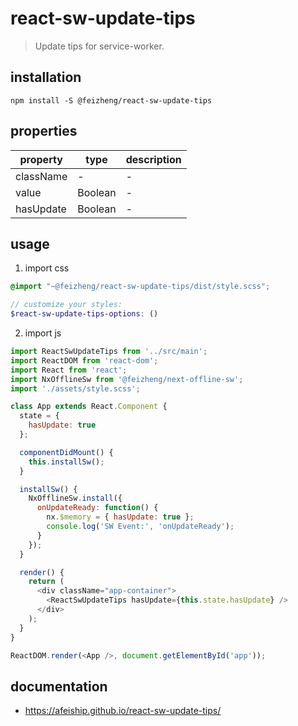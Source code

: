 # react-sw-update-tips
> Update tips for service-worker.

## installation
```shell
npm install -S @feizheng/react-sw-update-tips
```
## properties
| property  | type    | description |
| --------- | ------- | ----------- |
| className | -       | -           |
| value     | Boolean | -           |
| hasUpdate | Boolean | -           |

## usage
1. import css
  ```scss
  @import "~@feizheng/react-sw-update-tips/dist/style.scss";

  // customize your styles:
  $react-sw-update-tips-options: ()
  ```
2. import js
  ```js
  import ReactSwUpdateTips from '../src/main';
  import ReactDOM from 'react-dom';
  import React from 'react';
  import NxOfflineSw from '@feizheng/next-offline-sw';
  import './assets/style.scss';

  class App extends React.Component {
    state = {
      hasUpdate: true
    };

    componentDidMount() {
      this.installSw();
    }

    installSw() {
      NxOfflineSw.install({
        onUpdateReady: function() {
          nx.$memory = { hasUpdate: true };
          console.log('SW Event:', 'onUpdateReady');
        }
      });
    }

    render() {
      return (
        <div className="app-container">
          <ReactSwUpdateTips hasUpdate={this.state.hasUpdate} />
        </div>
      );
    }
  }

  ReactDOM.render(<App />, document.getElementById('app'));

  ```

## documentation
- https://afeiship.github.io/react-sw-update-tips/

